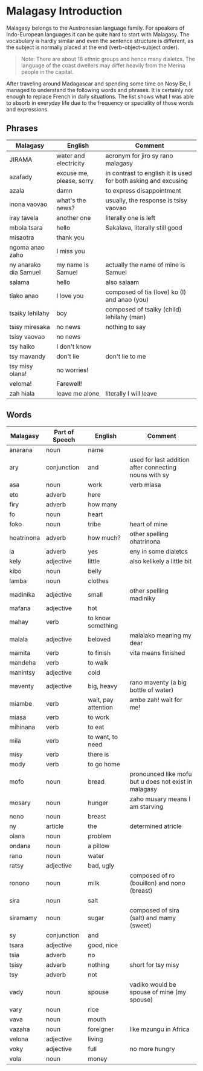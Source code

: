 
# Malagasy Introduction
Malagasy belongs to the Austronesian language family. 
For speakers of Indo-European languages it can be quite hard to start with Malagasy.
The vocabulary is hardly similar and even the sentence structure is different, 
as the subject is normally placed at the end (verb-object-subject order).

> Note: There are about 18 ethnic groups and hence many dialetcs. The language of the coast dwellers may differ heavily from the Merina people in the capital.

After traveling around Madagascar and spending some time on Nosy Be, 
I managed to understand the following words and phrases.
It is certainly not enough to replace French in daily situations. 
The list shows what I was able to absorb in everyday life due to the frequency or speciality 
of those words and expressions.


## Phrases

| Malagasy             | English              | Comment              |
-----------------------|----------------------|-----------------------
| JIRAMA               | water and electricity | acronym for jiro sy rano malagasy |
| azafady              | excuse me, please, sorry | in contrast to english it is used for both asking and excusing |
| azala                | damn                 | to express disappointment |
| inona vaovao         | what's the news?     | usually, the response is tsisy vaovao |
| iray tavela          | another one          | literally one is left |
| mbola tsara          | hello                | Sakalava, literally still good |
| misaotra             | thank you            |                      |
| ngoma anao zaho      | I miss you           |                      |
| ny anarako dia Samuel | my name is Samuel    | actually the name of mine is Samuel |
| salama               | hello                | also salaam          |
| tiako anao           | I love you           | composed of tia (love) ko (I) and anao (you) |
| tsaiky lehilahy      | boy                  | composed of tsaiky (child) lehilahy (man) |
| tsisy miresaka       | no news              | nothing to say       |
| tsisy vaovao         | no news              |                      |
| tsy haiko            | I don't know         |                      |
| tsy mavandy          | don't lie            | don't lie to me      |
| tsy misy olana!      | no worries!          |                      |
| veloma!              | Farewell!            |                      |
| zah hiala            | leave me alone       | literally I will leave |

## Words

| Malagasy             | Part of Speech       | English              | Comment              |
-----------------------|----------------------|----------------------|-----------------------
| anarana              | noun                 | name                 |                      |
| ary                  | conjunction          | and                  | used for last addition after connecting nouns with sy |
| asa                  | noun                 | work                 | verb miasa           |
| eto                  | adverb               | here                 |                      |
| firy                 | adverb               | how many             |                      |
| fo                   | noun                 | heart                |                      |
| foko                 | noun                 | tribe                | heart of mine        |
| hoatrinona           | adverb               | how much?            | other spelling ohatrinona |
| ia                   | adverb               | yes                  | eny in some dialetcs |
| kely                 | adjective            | little               | also kelikely a little bit |
| kibo                 | noun                 | belly                |                      |
| lamba                | noun                 | clothes              |                      |
| madinika             | adjective            | small                | other spelling madiniky |
| mafana               | adjective            | hot                  |                      |
| mahay                | verb                 | to know something    |                      |
| malala               | adjective            | beloved              | malalako meaning my dear |
| mamita               | verb                 | to finish            | vita means finished  |
| mandeha              | verb                 | to walk              |                      |
| manintsy             | adjective            | cold                 |                      |
| maventy              | adjective            | big, heavy           | rano maventy (a big bottle of water) |
| miambe               | verb                 | wait, pay attention  | ambe zah! wait for me! |
| miasa                | verb                 | to work              |                      |
| mihinana             | verb                 | to eat               |                      |
| mila                 | verb                 | to want, to need     |                      |
| misy                 | verb                 | there is             |                      |
| mody                 | verb                 | to go home           |                      |
| mofo                 | noun                 | bread                | pronounced like mofu but u does not exist in malagasy |
| mosary               | noun                 | hunger               | zaho musary means I am starving |
| nono                 | noun                 | breast               |                      |
| ny                   | article              | the                  | determined atricle   |
| olana                | noun                 | problem              |                      |
| ondana               | noun                 | a pillow             |                      |
| rano                 | noun                 | water                |                      |
| ratsy                | adjective            | bad, ugly            |                      |
| ronono               | noun                 | milk                 | composed of ro (bouillon) and nono (breast) |
| sira                 | noun                 | salt                 |                      |
| siramamy             | noun                 | sugar                | composed of sira (salt) and mamy (sweet) |
| sy                   | conjunction          | and                  |                      |
| tsara                | adjective            | good, nice           |                      |
| tsia                 | adverb               | no                   |                      |
| tsisy                | adverb               | nothing              | short for tsy misy   |
| tsy                  | adverb               | not                  |                      |
| vady                 | noun                 | spouse               | vadiko would be spouse of mine (my spouse) |
| vary                 | noun                 | rice                 |                      |
| vava                 | noun                 | mouth                |                      |
| vazaha               | noun                 | foreigner            | like mzungu in Africa |
| velona               | adjective            | living               |                      |
| voky                 | adjective            | full                 | no more hungry       |
| vola                 | noun                 | money                |                      |
